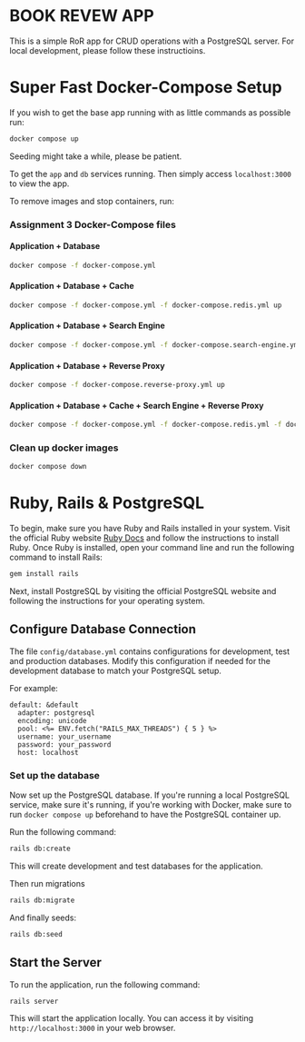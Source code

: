 # BOOK REVEW APP

This is a simple RoR app for CRUD operations with a PostgreSQL server. For local development, please follow these instructioins.


# Super Fast Docker-Compose Setup

If you wish to get the base app running with as little commands as possible run:

```bash
docker compose up
```

Seeding might take a while, please be patient.

To get the `app` and `db` services running. Then simply access `localhost:3000` to view the app.

To remove images and stop containers, run:

### Assignment 3 Docker-Compose files

#### Application + Database

```bash
docker compose -f docker-compose.yml
```

#### Application + Database + Cache

```bash
docker compose -f docker-compose.yml -f docker-compose.redis.yml up
```

#### Application + Database + Search Engine

```bash
docker compose -f docker-compose.yml -f docker-compose.search-engine.yml up
```
#### Application + Database + Reverse Proxy

```bash
docker compose -f docker-compose.reverse-proxy.yml up
```
#### Application + Database + Cache + Search Engine + Reverse Proxy


```bash
docker compose -f docker-compose.yml -f docker-compose.redis.yml -f docker-compose.search-engine.yml -f docker-compose.reverse-proxy.yml up
```

### Clean up docker images

```bash
docker compose down
```

# Ruby, Rails & PostgreSQL

To begin, make sure you have Ruby and Rails installed in your system. Visit the official Ruby website [Ruby Docs](https://www.ruby-lang.org/en/) and follow the instructions to install Ruby. Once Ruby is installed, open your command line and run the following command to install Rails:

```bash
gem install rails
```

Next, install PostgreSQL by visiting the official PostgreSQL website [](https://www.postgresql.org/) and following the instructions for your operating system.

## Configure Database Connection

The file `config/database.yml` contains configurations for development, test and production databases. Modify this configuration if needed for the development database to match your PostgreSQL setup.

For example:

```
default: &default
  adapter: postgresql
  encoding: unicode
  pool: <%= ENV.fetch("RAILS_MAX_THREADS") { 5 } %>
  username: your_username
  password: your_password
  host: localhost
```

### Set up the database

Now set up the PostgreSQL database. If you're running a local PostgreSQL service, make sure it's running, if you're working with Docker, make sure to run `docker compose up` beforehand to have the PostgreSQL container up.

Run the following command:

```bash
rails db:create
```

This will create development and test databases for the application.

Then run migrations

```bash
rails db:migrate
```

And finally seeds:

```bash
rails db:seed
```


## Start the Server

To run the application, run the following command:

```bash
rails server
```

This will start the application locally. You can access it by visiting `http://localhost:3000` in your web browser.
